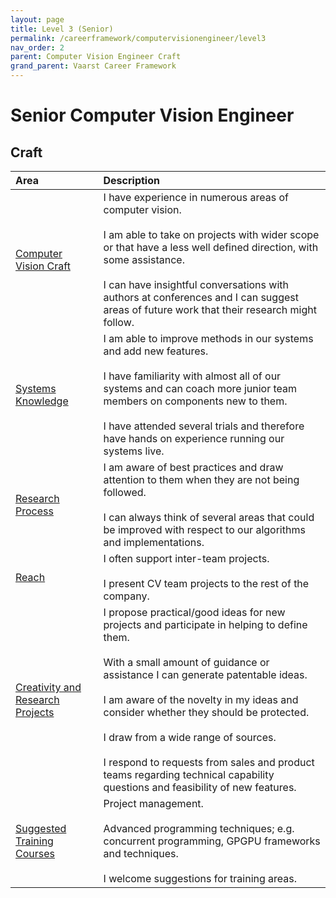 ```yaml
---
layout: page
title: Level 3 (Senior)
permalink: /careerframework/computervisionengineer/level3
nav_order: 2
parent: Computer Vision Engineer Craft
grand_parent: Vaarst Career Framework
---
```


# Senior Computer Vision Engineer

## Craft

|Area          | Description       |
|:-------------|:------------------|
| [Computer Vision Craft](/careerframework/computervisionengineer#computer-vision-craft) | I have experience in numerous areas of computer vision. <br><br> I am able to take on projects with wider scope or that have a less well defined direction, with some assistance. <br><br> I can have insightful conversations with authors at conferences and I can suggest areas of future work that their research might follow. |
| [Systems Knowledge](/careerframework/computervisionengineer#systems-knowledge) | I am able to improve methods in our systems and add new features. <br><br> I have familiarity with almost all of our systems and can coach more junior team members on components new to them. <br><br> I have attended several trials and therefore have hands on experience running our systems live. |
| [Research Process](/careerframework/computervisionengineer#research-process) | I am aware of best practices and draw attention to them when they are not being followed. <br><br> I can always think of several areas that could be improved with respect to our algorithms and implementations. |
| [Reach](/careerframework/computervisionengineer#reach) | I often support inter-team projects. <br><br> I present CV team projects to the rest of the company. |
| [Creativity and Research Projects](/careerframework/computervisionengineer#creativity-and-research-projects) | I propose practical/good ideas for new projects and participate in helping to define them. <br><br> With a small amount of guidance or assistance I can generate patentable ideas. <br><br> I am aware of the novelty in my ideas and consider whether they should be protected. <br><br> I draw from a wide range of sources. <br><br> I respond to requests from sales and product teams regarding technical capability questions and feasibility of new features. |
| [Suggested Training Courses](/careerframework/computervisionengineer#suggested-training-courses) | Project management. <br><br> Advanced programming techniques; e.g. concurrent programming, GPGPU frameworks and techniques. <br><br> I welcome suggestions for training areas.|